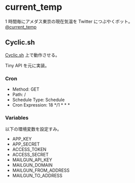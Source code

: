 # current_temp

1 時間毎にアメダス東京の現在気温を Twitter につぶやくボット。<br>
[@current_temp](https://twitter.com/current_temp)

## Cyclic.sh

[Cyclic.sh](https://www.cyclic.sh/) 上で動作させる。

Tiny API を元に実装。

### Cron

- Method: GET
- Path: /
- Schedule Type: Schedule
- Cron Expression: 18 */1 * * *

### Variables

以下の環境変数を設定すみ。

- APP_KEY
- APP_SECRET
- ACCESS_TOKEN
- ACCESS_SECRET
- MAILGUN_API_KEY
- MAILGUN_DOMAIN
- MAILGUN_FROM_ADDRESS
- MAILGUN_TO_ADDRESS